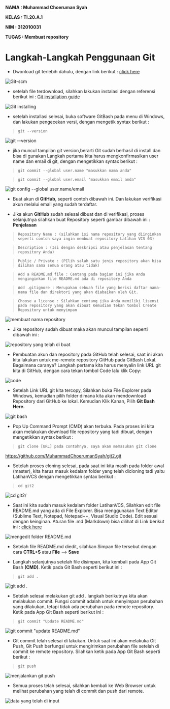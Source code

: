 **NAMA : Muhammad Choeruman Syah**

**KELAS : TI.20.A.1**

**NIM : 312010031**

**TUGAS : Membuat repository**


# Langkah-Langkah Penggunaan Git

* Dwonload git terlebih dahulu, dengan link berikut : [click here](https://git-scm.com)

![Git-scm](sstutorial/GitScm.png)


* setelah file terdownload, silahkan lakukan instalasi dengan referensi berikut ini : [Git installation guide](https://git-scm.com/book/en/v2/Getting-Started-Installing-Git)


![Git installing](sstutorial/installing.png)

* setelah installasi selesai, buka software GitBash pada menu di Windows, dan lakukan pengecekan versi, dengan mengetik syntax berikut : <br>

> `git --version` <br>


![git --version](sstutorial/version.png)


* jika muncul tampilan git version,berarti Git sudah berhasil di install dan bisa di gunakan Langkah pertama kita harus mengkonfirmasikan user name dan email di git, dengan mengetikkan syntax berikut : <br>

> `git commit --global user.name "masukkan nama anda"` <br>

> `git commit --global user.email "masukkan email anda"` <br>

![git config --global user.name/email](sstutorial/user.png)


* Buat akun di **GitHub**, seperti contoh dibawah ini. Dan lakukan verifikasi akun melalui email yang sudah terdaftar.

* Jika akun **GitHub** sudah selesai dibuat dan di verifikasi, proses selanjutnya silahkan buat Repository seperti gambar dibawah ini :
**Penjelasan**

> `Repository Name : (silahkan isi nama repository yang diinginkan seperti contoh saya ingin membuat repository Latihan VCS 03)`

> `Description : (Isi dengan deskripsi atau penjelasan tentang repository Anda)`

> `Public / Private : (PIlih salah satu jenis repository akan bisa dilihan sama semua orang atau tidak)`

> `Add a README.md file : Centang pada bagian ini jika Anda menginginkan file README.md ada di repository Anda`

> `Add .gitignore : Merupakan sebuah file yang berisi daftar nama-nama file dan direktori yang akan diabaikan oleh Git.`

> `Choose a license : Silahkan centang jika Anda memiliki lisensi pada repository yang akan dibuat Kemudian tekan tombol Create Repository untuk menyimpan`

![membuat nama repository](sstutorial/nama.png)


* Jika repository sudah dibuat maka akan muncul tampilan seperti dibawah ini :

![repository yang telah di buat](sstutorial/hasilR.png)


* Pembuatan akun dan repository pada GitHub telah selesai, saat ini akan kita lakukan untuk me-remote repository GitHub pada GitBash Lokal. Bagaimana caranya? Langkah pertama kita harus menyalin link URL git kita di GitHub, dengan cara tekan tombol Code lalu klik Copy:

![code](sstutorial/code.png)


* Setelah Link URL git kita tercopy, Silahkan buka File Explorer pada Windows, kemudian pilih folder dimana kita akan mendownload Repository dari GitHub ke lokal. Kemudian Klik Kanan, Pilih **Git Bash Here.**

![git bash](sstutorial/GitBash.png)

* Pop Up Command Prompt (CMD) akan terbuka. Pada proses ini kita akan melakukan download file repository yang tadi dibuat, dengan mengetikkan syntax berikut : <br>

> `git clone [URL] pada contohnya, saya akan memasukan git clone`

https://github.com/MuhammadChoerumanSyah/git2.git


* Setelah proses cloning selesai, pada saat ini kita masih pada folder awal (master), kita harus masuk kedalam folder yang telah dicloning tadi yaitu LatihanVCS dengan mengetikkan syntax berikut :

> `cd git2`



![cd git2/](sstutorial/cd.png)


* Saat ini kita sudah masuk kedalam folder LatihanVCS, Silahkan edit file README.md yang ada di File Explorer. Bisa menggunakan Text Editor (Sublime Text, Notepad, Notepad++, Visual Studio Code). Edit sesuai dengan keinginan. Aturan file .md (Markdown) bisa dilihat di Link berikut ini : [click here](https://guides.github.com/features/mastering-markdown/)

![mengedit folder README.md](sstutorial/vsc.png)


* Setelah file README.md diedit, silahkan Simpan file tersebut dengan cara **CTRL+S** atau **File** --> **Save**

* Langkah selanjutnya setelah file disimpan, kita kembali pada App Git Bash **(CMD)**. Ketik pada Git Bash seperti berikut ini : <br>

> `git add .` <br>


![git add .](sstutorial/add.png)

* Setelah selesai melakukan git add . langkah berikutnya kita akan melakukan commit. Fungsi commit adalah untuk menyimpan perubahan yang dilakukan, tetapi tidak ada perubahan pada remote repository. Ketik pada App Git Bash seperti berikut ini : <br>

> `git commit "Update README.md"` <br>



![git commit "update README.md"](sstutorial/commit.png)


* Git commit telah selesai di lakukan. Untuk saat ini akan melakuka Git Push, Git Push berfungsi untuk mengirimkan perubahan file setelah di commit ke remote repository. Silahkan ketik pada App Git Bash seperti berikut : <br>


> `git push` <br>

![menjalankan git push](sstutorial/push.png) <br>


* Semua proses telah selesai, silahkan kembali ke Web Browser untuk melihat perubahan yang telah di commit dan push dari remote. <br>


![data yang telah di input](sstutorial/hasilR.png)



























































































